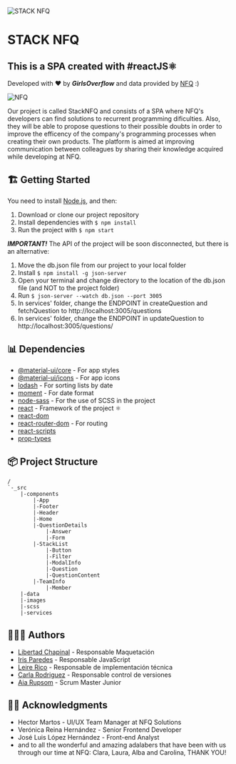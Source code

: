![STACK NFQ](docs/static/media/logo-stackList.svg)

# STACK NFQ
## This is a SPA created with #reactJS⚛

Developed with ❤️ by ***GirlsOverflow*** and data provided by [NFQ](http://nfq.es/en) :)

![NFQ](docs/static/media/logo-nfq.png)

Our project is called StackNFQ and consists of a SPA where NFQ's developers can find solutions to recurrent programming dificulties. Also, they will be able to propose questions to their possible doubts in order to improve the efficency of the company's programming processes when creating their own products. The platform is aimed at improving communication between colleagues by sharing their knowledge acquired while developing at NFQ. 

## 🏗 Getting Started

You need to install [Node.js](https://nodejs.org/), and then:
1. Download or clone our project repository
2. Install dependencies with `$ npm install`
3. Run the project with `$ npm start`

***IMPORTANT!*** 
The API of the project will be soon disconnected, but there is an alternative: 
1. Move the db.json file from our project to your local folder
2. Install `$ npm install -g json-server`
3. Open your terminal and change directory to the location of the db.json file (and NOT to the project folder)
4. Run `$ json-server --watch db.json --port 3005`
5. In services' folder, change the ENDPOINT in createQuestion and fetchQuestion to http://localhost:3005/questions 
6. In services' folder, change the ENDPOINT in updateQuestion to http://localhost:3005/questions/

## 📊 Dependencies

* [@material-ui/core](https://www.npmjs.com/package/@material-ui/core) - For app styles
* [@material-ui/icons](https://www.npmjs.com/package/@material-ui/icons) - For app icons
* [lodash](https://www.npmjs.com/package/lodash) - For sorting lists by date
* [moment](https://www.npmjs.com/package/moment) - For date format
* [node-sass](https://www.npmjs.com/package/node-sass) - For the use of SCSS in the project 
* [react](https://www.npmjs.com/package/react) - Framework of the project ⚛
* [react-dom](https://www.npmjs.com/package/react-dom) 
* [react-router-dom](https://www.npmjs.com/package/react-router-dom) - For routing 
* [react-scripts](https://www.npmjs.com/package/react-scripts)
* [prop-types](https://www.npmjs.com/package/prop-types)

## 📦 Project Structure
```
/
`-_src
    |-components
        |-App
        |-Footer
        |-Header
        |-Home
        |-QuestionDetails
            |-Answer
            |-Form
        |-StackList
            |-Button
            |-Filter
            |-ModalInfo
            |-Question
            |-QuestionContent
        |-TeamInfo
            |-Member
    |-data
    |-images
    |-scss
    |-services
```

## 👩🏻‍💻 Authors 
* [Libertad Chapinal](https://www.linkedin.com/in/libertadchapinalcervantes/) - Responsable Maquetación
* [Iris Paredes](https://www.linkedin.com/in/iris-paredes-jiménez-654a5144/) - Responsable JavaScript
* [Leire Rico](https://www.linkedin.com/in/leirerico/) - Responsable de implementación técnica
* [Carla Rodriguez](https://www.linkedin.com/in/carla-rodriguez-rodriguez/) - Responsable control de versiones
* [Aia Rupsom](https://www.linkedin.com/in/aia-rupsom/) - Scrum Master Junior

## 🙏🏿 Acknowledgments 

* Hector Martos - UI/UX Team Manager at NFQ Solutions
* Verónica Reina Hernández - Senior Frontend Developer
* José Luis López Hernández - Front-end Analyst
* and to all the wonderful and amazing adalabers that have been with us through our time at NFQ: Clara, Laura, Alba and Carolina, THANK YOU!